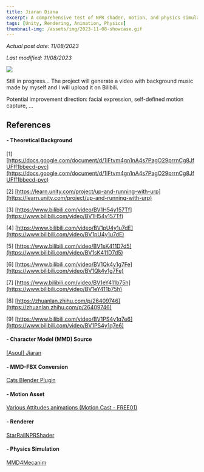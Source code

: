 ```yaml
---
title: Jiaran Diana
excerpt: A comprehensive test of NPR shader, motion, and physics simulation.
tags: [Unity, Rendering, Animation, Physics]
thumbnail-img: /assets/img/2023-11-08-showcase.gif
---
```


*Actual post date: 11/08/2023*

*Last modified: 11/08/2023*

![](/assets/img/2023-11-08-showcase.gif)

Still in progress... The project will generate a video with background music made by myself and I will upload it on Bilibili.

Potential improvement direction: facial expression, self-defined motion capture, ...

## References

#### - Theoretical Background
[1] [https://docs.google.com/document/d/1IFtvm4gn1nA4s7PagO29prrnCg8JfUFff1bbecd-pyc](https://docs.google.com/document/d/1IFtvm4gn1nA4s7PagO29prrnCg8JfUFff1bbecd-pyc)

[2] [https://learn.unity.com/project/up-and-running-with-urp](https://learn.unity.com/project/up-and-running-with-urp)

[3] [https://www.bilibili.com/video/BV1H54y157Tf](https://www.bilibili.com/video/BV1H54y157Tf)

[4] [https://www.bilibili.com/video/BV1pU4y1u7dE](https://www.bilibili.com/video/BV1pU4y1u7dE)

[5] [https://www.bilibili.com/video/BV1sK411D7d5](https://www.bilibili.com/video/BV1sK411D7d5)

[6] [https://www.bilibili.com/video/BV1Qk4y1g7Fe](https://www.bilibili.com/video/BV1Qk4y1g7Fe)

[7] [https://www.bilibili.com/video/BV1eY411b75h](https://www.bilibili.com/video/BV1eY411b75h)

[8] [https://zhuanlan.zhihu.com/p/26409746](https://zhuanlan.zhihu.com/p/26409746)

[9] [https://www.bilibili.com/video/BV1PS4y1q7e6](https://www.bilibili.com/video/BV1PS4y1q7e6)

#### - Character Model (MMD) Source
[\[Asoul\] Jiaran](https://www.aplaybox.com/details/model/t90k1OiIXkZC)

#### - MMD-FBX Conversion
[Cats Blender Plugin](https://github.com/absolute-quantum/cats-blender-plugin)

#### - Motion Asset
[Various Attitudes animations (Motion Cast - FREE01)](https://assetstore.unity.com/packages/3d/animations/various-attitudes-animations-motion-cast-free01-253521)

#### - Renderer
[StarRailNPRShader](https://github.com/stalomeow/StarRailNPRShader)

#### - Physics Simulation
[MMD4Mecanim](https://stereoarts.jp/)